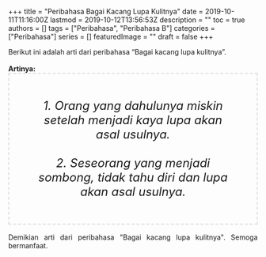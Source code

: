 +++
title = "Peribahasa Bagai Kacang Lupa Kulitnya"
date = 2019-10-11T11:16:00Z
lastmod = 2019-10-12T13:56:53Z
description = ""
toc = true
authors = []
tags = ["Peribahasa", "Peribahasa B"]
categories = ["Peribahasa"]
series = []
featuredImage = ""
draft = false
+++

<div dir="ltr" style="text-align: left;" trbidi="on"><div style="text-align: justify;">Berikut ini adalah arti dari peribahasa “Bagai kacang lupa kulitnya”.</div><br /><div style="text-align: justify;"><b>Artinya:</b></div><div style="border: 2px dashed #ddd; font-size: 24px; height: auto; margin: 0 auto; padding: 50px; text-align: center; width: auto;"><i>1. Orang yang dahulunya miskin setelah menjadi kaya lupa akan asal usulnya.<br /><br />2. Seseorang yang menjadi sombong, tidak tahu diri dan lupa akan asal usulnya.</i></div><div style="text-align: justify;"><br /></div><div style="text-align: justify;">Demikian arti dari peribahasa "Bagai kacang lupa kulitnya". Semoga bermanfaat.</div></div>
